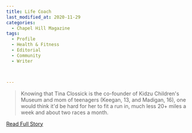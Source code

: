 ```yaml
---
title: Life Coach
last_modified_at: 2020-11-29
categories:
  - Chapel Hill Magazine
tags:
  - Profile
  - Health & Fitness
  - Editorial 
  - Community
  - Writer



---
```


> Knowing that Tina Clossick is the co-founder of Kidzu Children's Museum and mom of teenagers (Keegan, 13, and Madigan, 16), one would think it'd be hard for her to fit a run in, much less 20+ miles a week and about two races a month.

<a href="https://issuu.com/shannonmedia/docs/chmmarchissuu_f04c6ae76b2294/80" target="_blank">Read Full Story</a>
